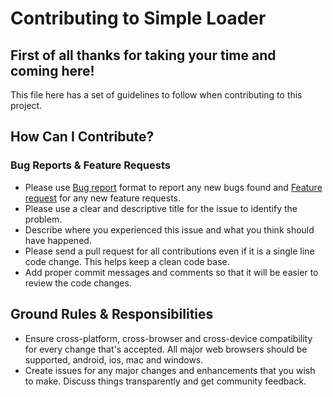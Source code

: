 # Contributing to Simple Loader

## First of all thanks for taking your time and coming here!

This file here has a set of guidelines to follow when contributing to this project.

## How Can I Contribute?

### Bug Reports & Feature Requests

* Please use [Bug report](.github/ISSUE_TEMPLATE/bug_report.md) format to report any new bugs found and [Feature request](.github/ISSUE_TEMPLATE/feature_request.md) for any new feature requests.
* Please use a clear and descriptive title for the issue to identify the problem.
* Describe where you experienced this issue and what you think should have happened. 
* Please send a pull request for all contributions even if it is a single line code change. This helps keep a clean code base.
* Add proper commit messages and comments so that it will be easier to review the code changes.

## Ground Rules & Responsibilities

* Ensure cross-platform, cross-browser and cross-device compatibility for every change that's accepted. All major web browsers should be supported, android, ios, mac and windows.
* Create issues for any major changes and enhancements that you wish to make. Discuss things transparently and get community feedback.
